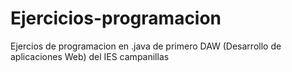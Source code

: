 # Ejercicios-programacion
Ejercios de programacion en .java de primero DAW
(Desarrollo de aplicaciones Web) del IES campanillas
